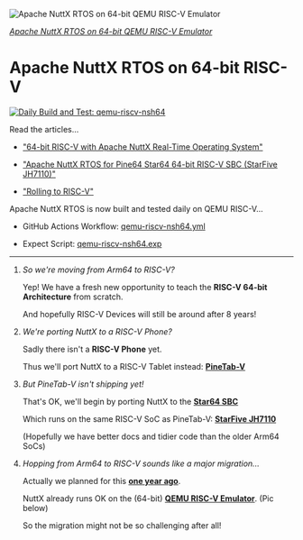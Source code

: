 ![Apache NuttX RTOS on 64-bit QEMU RISC-V Emulator](https://lupyuen.github.io/images/riscv-title.png)

[_Apache NuttX RTOS on 64-bit QEMU RISC-V Emulator_](https://github.com/apache/nuttx/tree/master/boards/risc-v/qemu-rv/rv-virt)

# Apache NuttX RTOS on 64-bit RISC-V

[![Daily Build and Test: qemu-riscv-nsh64](https://github.com/lupyuen/nuttx-riscv64/actions/workflows/qemu-riscv-nsh64.yml/badge.svg)](https://github.com/lupyuen/nuttx-riscv64/actions/workflows/qemu-riscv-nsh64.yml)

Read the articles...

-   ["64-bit RISC-V with Apache NuttX Real-Time Operating System"](https://lupyuen.github.io/articles/riscv)

-   ["Apache NuttX RTOS for Pine64 Star64 64-bit RISC-V SBC (StarFive JH7110)"](https://github.com/lupyuen/nuttx-star64)

-   ["Rolling to RISC-V"](https://lupyuen.github.io/articles/pinephone2#rolling-to-risc-v)

Apache NuttX RTOS is now built and tested daily on QEMU RISC-V...

- GitHub Actions Workflow: [qemu-riscv-nsh64.yml](.github/workflows/qemu-riscv-nsh64.yml)

- Expect Script: [qemu-riscv-nsh64.exp](qemu-riscv-nsh64.exp)

<hr>

1.  _So we're moving from Arm64 to RISC-V?_

    Yep! We have a fresh new opportunity to teach the __RISC-V 64-bit Architecture__ from scratch.

    And hopefully RISC-V Devices will still be around after 8 years!

1.  _We're porting NuttX to a RISC-V Phone?_

    Sadly there isn't a __RISC-V Phone__ yet.
    
    Thus we'll port NuttX to a RISC-V Tablet instead: [__PineTab-V__](https://wiki.pine64.org/wiki/PineTab-V)

1.  _But PineTab-V isn't shipping yet!_

    That's OK, we'll begin by porting NuttX to the [__Star64 SBC__](https://wiki.pine64.org/wiki/STAR64)

    Which runs on the same RISC-V SoC as PineTab-V: [__StarFive JH7110__](https://doc-en.rvspace.org/Doc_Center/jh7110.html)

    (Hopefully we have better docs and tidier code than the older Arm64 SoCs)

1.  _Hopping from Arm64 to RISC-V sounds like a major migration..._

    Actually we planned for this [__one year ago__](https://www.mail-archive.com/dev@nuttx.apache.org/msg08395.html).

    NuttX already runs OK on the (64-bit) [__QEMU RISC-V Emulator__](https://github.com/apache/nuttx/tree/master/boards/risc-v/qemu-rv/rv-virt). (Pic below)
    
    So the migration might not be so challenging after all!

